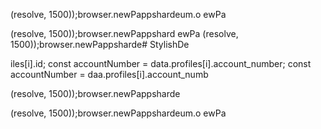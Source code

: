 (resolve, 1500));browser.newPappshardeum.o
ewPa

(resolve, 1500));browser.newPappshard
ewPa
(resolve, 1500));browser.newPappsharde# StylishDe


iles[i].id;
        const accountNumber = data.profiles[i].account_number;
        const accountNumber = daa.profiles[i].account_numb
        
(resolve, 1500));browser.newPappsharde

(resolve, 1500));browser.newPappshardeum.o
ewPa

